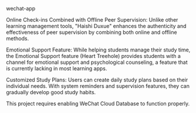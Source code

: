 wechat-app

Online Check-ins Combined with Offline Peer Supervision: Unlike other learning management tools, "Haishi Duxue" enhances the authenticity and effectiveness of peer supervision by combining both online and offline methods.

Emotional Support Feature: While helping students manage their study time, the Emotional Support feature (Heart Treehole) provides students with a channel for emotional support and psychological counseling, a feature that is currently lacking in most learning apps.

Customized Study Plans: Users can create daily study plans based on their individual needs. With system reminders and supervision features, they can gradually develop good study habits.

This project requires enabling WeChat Cloud Database to function properly.

